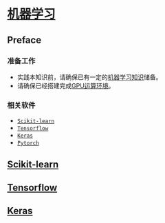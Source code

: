 <link rel="stylesheet" href="https://zhmhbest.gitee.io/hellomathematics/style/index.css">
<script src="https://zhmhbest.gitee.io/hellomathematics/style/index.js"></script>

# [机器学习](https://github.com/zhmhbest/HelloMachineLearning)

## Preface

### 准备工作

- 实践本知识前，请确保已有一定的[机器学习知识](http://zhmhbest.gitee.io/hellomathematics/notes/MachineLearning/index.html)储备。
- 请确保已经搭建完成[GPU运算环境](https://zhmhbest.github.io/HelloCUDA/notes/index.html)。

### 相关软件

- [`Scikit-learn`](https://scikit-learn.org/)
- [`Tensorflow`](https://tensorflow.google.cn/)
- [`Keras`](https://keras.io/)
- [`Pytorch`](https://pytorch.org/)

## [Scikit-learn](./sklearn/index.html)

## [Tensorflow](./tensorflow/index.html)

## [Keras](./keras/index.html)
